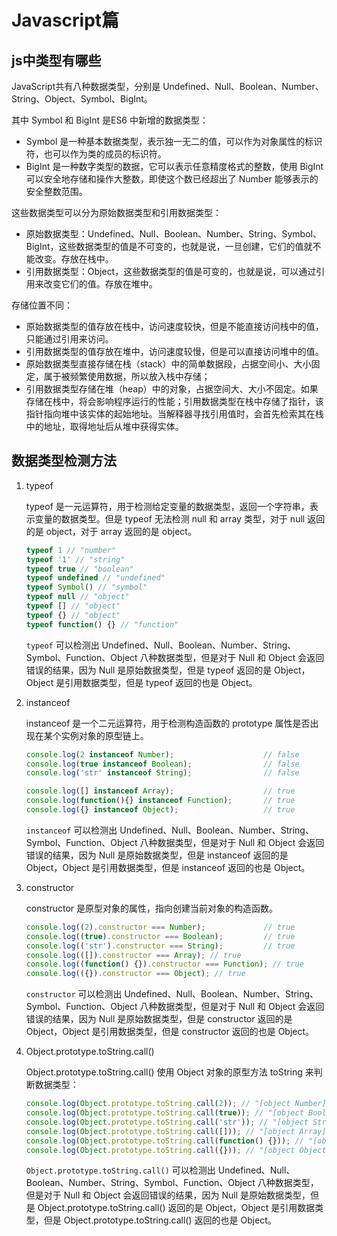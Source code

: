# Javascript篇

## js中类型有哪些

JavaScript共有八种数据类型，分别是 Undefined、Null、Boolean、Number、String、Object、Symbol、BigInt。

其中 Symbol 和 BigInt 是ES6 中新增的数据类型：

- Symbol 是一种基本数据类型，表示独一无二的值，可以作为对象属性的标识符，也可以作为类的成员的标识符。
- BigInt 是一种数字类型的数据，它可以表示任意精度格式的整数，使用 BigInt 可以安全地存储和操作大整数，即使这个数已经超出了 Number 能够表示的安全整数范围。

这些数据类型可以分为原始数据类型和引用数据类型：

- 原始数据类型：Undefined、Null、Boolean、Number、String、Symbol、BigInt，这些数据类型的值是不可变的，也就是说，一旦创建，它们的值就不能改变。存放在栈中。
- 引用数据类型：Object，这些数据类型的值是可变的，也就是说，可以通过引用来改变它们的值。存放在堆中。

存储位置不同：

- 原始数据类型的值存放在栈中，访问速度较快，但是不能直接访问栈中的值，只能通过引用来访问。
- 引用数据类型的值存放在堆中，访问速度较慢，但是可以直接访问堆中的值。
- 原始数据类型直接存储在栈（stack）中的简单数据段，占据空间小、大小固定，属于被频繁使用数据，所以放入栈中存储；
- 引用数据类型存储在堆（heap）中的对象，占据空间大、大小不固定。如果存储在栈中，将会影响程序运行的性能；引用数据类型在栈中存储了指针，该指针指向堆中该实体的起始地址。当解释器寻找引用值时，会首先检索其在栈中的地址，取得地址后从堆中获得实体。

## 数据类型检测方法

1. typeof

    typeof 是一元运算符，用于检测给定变量的数据类型，返回一个字符串，表示变量的数据类型。但是 typeof 无法检测 null 和 array 类型，对于 null 返回的是 object，对于 array 返回的是 object。

    ```js
    typeof 1 // "number"
    typeof '1' // "string"
    typeof true // "boolean"
    typeof undefined // "undefined"
    typeof Symbol() // "symbol"
    typeof null // "object"
    typeof [] // "object"
    typeof {} // "object"
    typeof function() {} // "function"
    ```

    `typeof` 可以检测出 Undefined、Null、Boolean、Number、String、Symbol、Function、Object 八种数据类型，但是对于 Null 和 Object 会返回错误的结果，因为 Null 是原始数据类型，但是 typeof 返回的是 Object，Object 是引用数据类型，但是 typeof 返回的也是 Object。

2. instanceof

    instanceof 是一个二元运算符，用于检测构造函数的 prototype 属性是否出现在某个实例对象的原型链上。

    ```js
    console.log(2 instanceof Number);                    // false
    console.log(true instanceof Boolean);                // false 
    console.log('str' instanceof String);                // false 
    
    console.log([] instanceof Array);                    // true
    console.log(function(){} instanceof Function);       // true
    console.log({} instanceof Object);                   // true
    ```

    `instanceof` 可以检测出 Undefined、Null、Boolean、Number、String、Symbol、Function、Object 八种数据类型，但是对于 Null 和 Object 会返回错误的结果，因为 Null 是原始数据类型，但是 instanceof 返回的是 Object，Object 是引用数据类型，但是 instanceof 返回的也是 Object。

3. constructor

    constructor 是原型对象的属性，指向创建当前对象的构造函数。

    ```js
    console.log((2).constructor === Number);             // true
    console.log((true).constructor === Boolean);         // true
    console.log(('str').constructor === String);         // true
    console.log(([]).constructor === Array); // true
    console.log((function() {}).constructor === Function); // true
    console.log(({}).constructor === Object); // true
    ```

    `constructor` 可以检测出 Undefined、Null、Boolean、Number、String、Symbol、Function、Object 八种数据类型，但是对于 Null 和 Object 会返回错误的结果，因为 Null 是原始数据类型，但是 constructor 返回的是 Object，Object 是引用数据类型，但是 constructor 返回的也是 Object。

4. Object.prototype.toString.call()

    Object.prototype.toString.call() 使用 Object 对象的原型方法 toString 来判断数据类型：

    ```js
    console.log(Object.prototype.toString.call(2)); // "[object Number]"
    console.log(Object.prototype.toString.call(true)); // "[object Boolean]"
    console.log(Object.prototype.toString.call('str')); // "[object String]"
    console.log(Object.prototype.toString.call([])); // "[object Array]"
    console.log(Object.prototype.toString.call(function() {})); // "[object Function]"
    console.log(Object.prototype.toString.call({})); // "[object Object]"
    ```

    `Object.prototype.toString.call()` 可以检测出 Undefined、Null、Boolean、Number、String、Symbol、Function、Object 八种数据类型，但是对于 Null 和 Object 会返回错误的结果，因为 Null 是原始数据类型，但是 Object.prototype.toString.call() 返回的是 Object，Object 是引用数据类型，但是 Object.prototype.toString.call() 返回的也是 Object。
